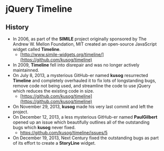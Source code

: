 # jQuery Timeline #

## History ##
- In 2006, as part of the **SIMILE** project originally sponsored by The Andrew W. Mellon Foundation, MIT created an open-source JavaScript widget called **Timeline**.
    - [http://www.simile-widgets.org/timeline/](https://github.com/kusog/timeline)
- In 2009, **Timeline** fell into disrepair and was no longer actively maintainned.
- On July 8, 2013, a mysterious GitHub-er named **kusog** resurrected **Timeline** and completely overhauled it to fix lots of longstanding bugs, remove code not being used, and streamline the code to use jQuery which reduces the existing code in size.
    - [https://github.com/kusog/timeline](https://github.com/kusog/timeline)
- On November 29, 2013, **kusog** made his very last commit and left the project.
- On December 12, 2013, a less mysterious GitHub-er named **PaulGilbert** opened up an issue which beautifully outlines all of the outstanding bugs which **kusog** never fixed.
    - https://github.com/kusog/timeline/issues/5
- On December 19, 2013, Next Century fixed the outstanding bugs as part of its effort to create a **StoryLine** widget.
